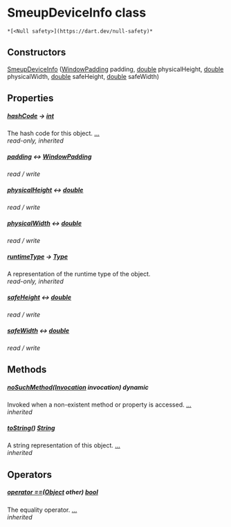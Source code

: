 


# SmeupDeviceInfo class






    *[<Null safety>](https://dart.dev/null-safety)*






## Constructors

[SmeupDeviceInfo](../smeup_models_smeup_device_info/SmeupDeviceInfo/SmeupDeviceInfo.md) ([WindowPadding](https://api.flutter.dev/flutter/dart-ui/WindowPadding-class.html) padding, [double](https://api.flutter.dev/flutter/dart-core/double-class.html) physicalHeight, [double](https://api.flutter.dev/flutter/dart-core/double-class.html) physicalWidth, [double](https://api.flutter.dev/flutter/dart-core/double-class.html) safeHeight, [double](https://api.flutter.dev/flutter/dart-core/double-class.html) safeWidth)

    


## Properties

##### [hashCode](https://api.flutter.dev/flutter/dart-core/Object/hashCode.html) &#8594; [int](https://api.flutter.dev/flutter/dart-core/int-class.html)



The hash code for this object. [...](https://api.flutter.dev/flutter/dart-core/Object/hashCode.html)  
_read-only, inherited_



##### [padding](../smeup_models_smeup_device_info/SmeupDeviceInfo/padding.md) &#8596; [WindowPadding](https://api.flutter.dev/flutter/dart-ui/WindowPadding-class.html)



   
_read / write_



##### [physicalHeight](../smeup_models_smeup_device_info/SmeupDeviceInfo/physicalHeight.md) &#8596; [double](https://api.flutter.dev/flutter/dart-core/double-class.html)



   
_read / write_



##### [physicalWidth](../smeup_models_smeup_device_info/SmeupDeviceInfo/physicalWidth.md) &#8596; [double](https://api.flutter.dev/flutter/dart-core/double-class.html)



   
_read / write_



##### [runtimeType](https://api.flutter.dev/flutter/dart-core/Object/runtimeType.html) &#8594; [Type](https://api.flutter.dev/flutter/dart-core/Type-class.html)



A representation of the runtime type of the object.   
_read-only, inherited_



##### [safeHeight](../smeup_models_smeup_device_info/SmeupDeviceInfo/safeHeight.md) &#8596; [double](https://api.flutter.dev/flutter/dart-core/double-class.html)



   
_read / write_



##### [safeWidth](../smeup_models_smeup_device_info/SmeupDeviceInfo/safeWidth.md) &#8596; [double](https://api.flutter.dev/flutter/dart-core/double-class.html)



   
_read / write_




## Methods

##### [noSuchMethod](https://api.flutter.dev/flutter/dart-core/Object/noSuchMethod.html)([Invocation](https://api.flutter.dev/flutter/dart-core/Invocation-class.html) invocation) dynamic



Invoked when a non-existent method or property is accessed. [...](https://api.flutter.dev/flutter/dart-core/Object/noSuchMethod.html)  
_inherited_



##### [toString](https://api.flutter.dev/flutter/dart-core/Object/toString.html)() [String](https://api.flutter.dev/flutter/dart-core/String-class.html)



A string representation of this object. [...](https://api.flutter.dev/flutter/dart-core/Object/toString.html)  
_inherited_




## Operators

##### [operator ==](https://api.flutter.dev/flutter/dart-core/Object/operator_equals.html)([Object](https://api.flutter.dev/flutter/dart-core/Object-class.html) other) [bool](https://api.flutter.dev/flutter/dart-core/bool-class.html)



The equality operator. [...](https://api.flutter.dev/flutter/dart-core/Object/operator_equals.html)  
_inherited_











